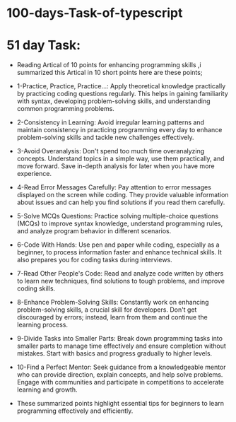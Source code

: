 # 100-days-Task-of-typescript
# 51 day Task:
* Reading Artical of 10 points for enhancing programming skills ,i summarized this Artical in 10 short points here are these points;

* 1-Practice, Practice, Practice...: Apply theoretical knowledge practically by practicing coding questions regularly. This helps in gaining familiarity with syntax, developing problem-solving skills, and understanding common programming problems.

* 2-Consistency in Learning: Avoid irregular learning patterns and maintain consistency in practicing programming every day to enhance problem-solving skills and tackle new challenges effectively.

* 3-Avoid Overanalysis: Don't spend too much time overanalyzing concepts. Understand topics in a simple way, use them practically, and move forward. Save in-depth analysis for later when you have more experience.

* 4-Read Error Messages Carefully: Pay attention to error messages displayed on the screen while coding. They provide valuable information about issues and can help you find solutions if you read them carefully.

* 5-Solve MCQs Questions: Practice solving multiple-choice questions (MCQs) to improve syntax knowledge, understand programming rules, and analyze program behavior in different scenarios.

* 6-Code With Hands: Use pen and paper while coding, especially as a beginner, to process information faster and enhance technical skills. It also prepares you for coding tasks during interviews.

* 7-Read Other People's Code: Read and analyze code written by others to learn new techniques, find solutions to tough problems, and improve coding skills.

* 8-Enhance Problem-Solving Skills: Constantly work on enhancing problem-solving skills, a crucial skill for developers. Don't get discouraged by errors; instead, learn from them and continue the learning process.

* 9-Divide Tasks into Smaller Parts: Break down programming tasks into smaller parts to manage time effectively and ensure completion without mistakes. Start with basics and progress gradually to higher levels.

* 10-Find a Perfect Mentor: Seek guidance from a knowledgeable mentor who can provide direction, explain concepts, and help solve problems. Engage with communities and participate in competitions to accelerate learning and growth.

* These summarized points highlight essential tips for beginners to learn programming effectively and efficiently.





